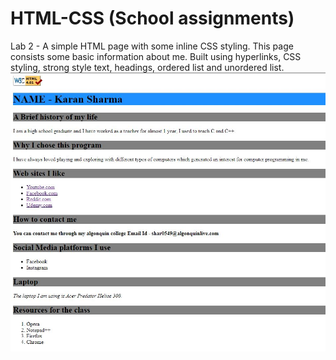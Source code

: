 # HTML-CSS (School assignments)

Lab 2 - A simple HTML page with some inline CSS styling. This page consists some basic information about me. Built using hyperlinks, CSS styling, strong style text, headings, ordered list and unordered list.
<img src="images/CaptureLab2.jpg">
